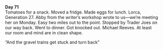 **Day 71**  
Tomatoes for a snack. Moved a fridge. Made eggs for lunch. Lorca, Generation 27\. Abby from the writer’s workshop wrote to us—we’re meeting her on Monday. Easy two miles out to the point. Stopped by Trader Joes on our way back. Went to dinner. Got knocked out. Michael Reeves. At least our room and mind are in clean shape. 

“And the gravel trains get stuck and turn back”